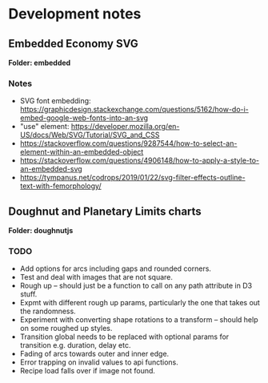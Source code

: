 # Development notes
## Embedded Economy SVG
**Folder: embedded**

### Notes
- SVG font embedding: https://graphicdesign.stackexchange.com/questions/5162/how-do-i-embed-google-web-fonts-into-an-svg
- "use" element: https://developer.mozilla.org/en-US/docs/Web/SVG/Tutorial/SVG_and_CSS
- https://stackoverflow.com/questions/9287544/how-to-select-an-element-within-an-embedded-object
- https://stackoverflow.com/questions/4906148/how-to-apply-a-style-to-an-embedded-svg
- https://tympanus.net/codrops/2019/01/22/svg-filter-effects-outline-text-with-femorphology/

## Doughnut and Planetary Limits charts
**Folder: doughnutjs**

### TODO
- Add options for arcs including gaps and rounded corners.
- Test and deal with images that are not square.
- Rough up – should just be a function to call on any path attribute in D3 stuff.
- Expmt with different rough up params, particularly the one that takes out the randomness.
- Experiment with converting shape rotations to a transform – should help on some roughed up styles.
- Transition global needs to be replaced with optional params for transition e.g. duration, delay etc.
- Fading of arcs towards outer and inner edge.
- Error trapping on invalid values to api functions.
- Recipe load falls over if image not found.
